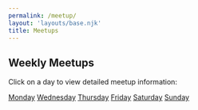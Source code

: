```yaml
---
permalink: /meetup/
layout: 'layouts/base.njk'
title: Meetups
---
```


<section class="section">
    <h2>Weekly Meetups</h2>
    <p>Click on a day to view detailed meetup information:</p>
    <div class="button-group">
        <a href="/meetup-monday.html" class="button">Monday</a>
        <!-- <a href="/meetup-tuesday.html" class="button">Tuesday</a> -->
        <a href="/meetup-wednesday.html" class="button">Wednesday</a>
        <a href="/meetup-thursday.html" class="button">Thursday</a>
        <a href="/meetup-friday.html" class="button">Friday</a>
        <a href="/meetup-saturday.html" class="button">Saturday</a>
        <a href="/meetup-sunday.html" class="button">Sunday</a>
    </div>
</section>
